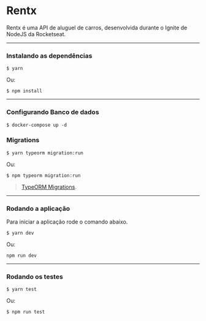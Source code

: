 # Rentx


Rentx é uma API de aluguel de carros, desenvolvida durante o Ignite de NodeJS da Rocketseat.

---

### Instalando as dependências

```
$ yarn
```
Ou:
```
$ npm install
```
---

### **Configurando Banco de dados**

```
$ docker-compose up -d
```


### Migrations
```
$ yarn typeorm migration:run
```
Ou:
```
$ npm typeorm migration:run
```
>[TypeORM Migrations](https://typeorm.io/#/migrations).

---

### **Rodando a aplicação**
Para iniciar a aplicação rode o comando abaixo.
```
$ yarn dev
```
Ou:
```
npm run dev
```
---

### **Rodando os testes**
```
$ yarn test
```
Ou:
```
$ npm run test
```
